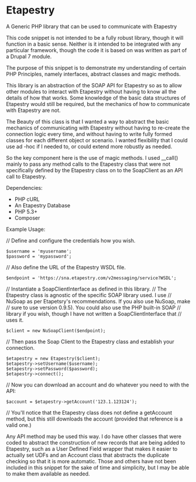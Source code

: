 # Etapestry
A Generic PHP library that can be used to communicate with Etapestry

This code snippet is not intended to be a fully robust library, though it will
function in a basic sense. Neither is it intended to be integrated with any
particular framework, though the code it is based on was written as part of a
Drupal 7 module.

The purpose of this snippet is to demonstrate my understanding of certain PHP
Principles, namely interfaces, abstract classes and magic methods.

This library is an abstraction of the SOAP API for Etapestry so as to allow
other modules to interact with Etapestry without having to know all the
details of how that works. Some knowledge of the basic data structures of
Etapestry would still be required, but the mechanics of how to communicate
with Etapestry are not.

The Beauty of this class is that I wanted a way to abstract the basic
mechanics of communicating with Etapestry without having to re-create the
connection logic every time, and without having to write fully formed classes
for each different object or scenario. I wanted flexibility that I could use ad
-hoc if I needed to, or could extend more robustly as needed.

So the key component here is the use of magic methods. I used __call() mainly
to pass any method calls to the Etapestry class that were not specifically
defined by the Etapestry class on to the SoapClient as an API call to
Etapestry.

Dependencies:
- PHP cURL
- An Etapestry Database
- PHP 5.3+
- Composer

Example Usage:

// Define and configure the credentials how you wish.
```
$username = 'myusername';
$password = 'mypassword';
```

// Also define the URL of the Etapestry WSDL file.
```
$endpoint = 'https://sna.etapestry.com/v2messaging/service?WSDL';
```

// Instantiate a SoapClientInterface as defined in this library.
// The Etapestry class is agnostic of the specific SOAP library used. I use
// NuSoap as per Etapetsry's recommendations. If you also use NuSoap, make
// sure to use version 0.9.5). You could also use the PHP built-in SOAP
// library if you wish, though I have not written a SoapClientInterface that
// uses it.
```
$client = new NuSoapClient($endpoint);
```

// Then pass the Soap Client to the Etapestry class and establish your
connection.
```
$etapestry = new Etapestry($client);
$etapestry->setUsername($username);
$etapestry->setPassword($password);
$etapestry->connect();
```

// Now you can download an account and do whatever you need to with the API:
```
$account = $etapestry->getAccount('123.1.123124');
```

// You'll notice that the Etapestry class does not define a getAccount method,
but this still downloads the account (provided that reference is a valid one.)

Any API method may be used this way. I do have other classes that were coded
to abstract the construction of new records that are being added to Etapestry,
such as a User Defined Field wrapper that makes it easier to actually set UDFs
and an Account class that abstracts the duplicate checking so that it is more
automatic. Those and others have not been included in this snippet for the
sake of time and simplicity, but I may be able to make them available as
needed.
